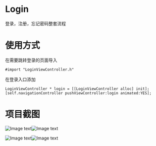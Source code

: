 # Login

登录，注册，忘记密码整套流程

# 使用方式

在需要跳转登录的页面导入 

    #import "LoginViewController.h"

在登录入口添加

    LoginViewController * login = [[LoginViewController alloc] init];
    [self.navigationController pushViewController:login animated:YES];

# 项目截图

![Image text](https://raw.githubusercontent.com/HaiZI520/img/master/login/1.png)![Image text](https://raw.githubusercontent.com/HaiZI520/img/master/login/2.png)

![Image text](https://raw.githubusercontent.com/HaiZI520/img/master/login/3.png)![Image text](https://raw.githubusercontent.com/HaiZI520/img/master/login/4.png)

